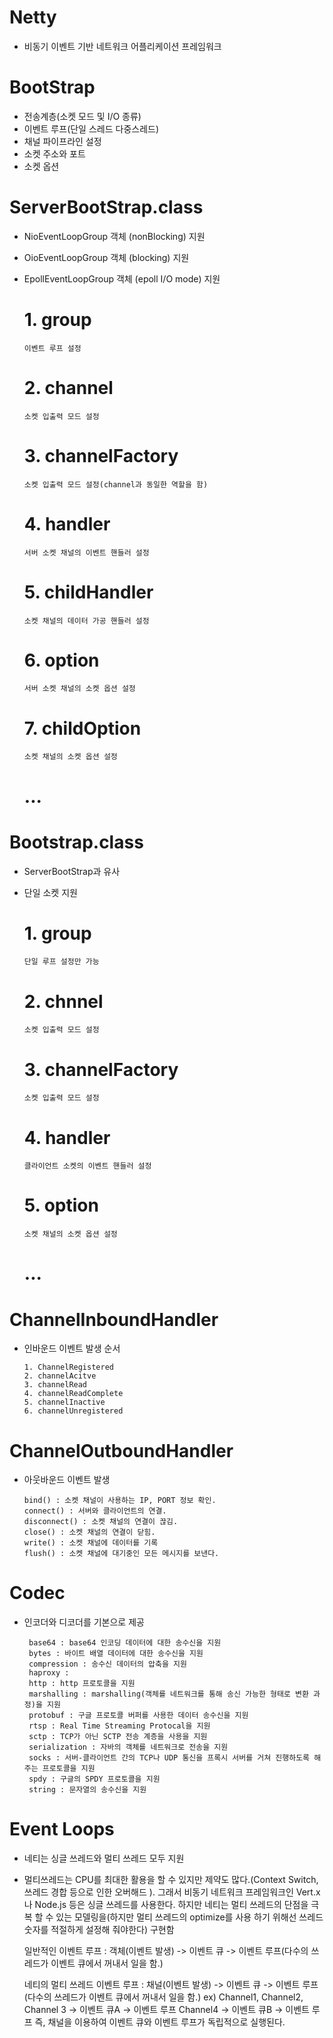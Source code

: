 # Netty
 - 비동기 이벤트 기반 네트워크 어플리케이션 프레임워크

# BootStrap
  - 전송계층(소켓 모드 및 I/O 종류)
  - 이벤트 루프(단일 스레드 다중스레드)
  - 채널 파이프라인 설정
  - 소켓 주소와 포트
  - 소켓 옵션

# ServerBootStrap.class
  - NioEventLoopGroup 객체 (nonBlocking) 지원
  - OioEventLoopGroup 객체 (blocking) 지원
  - EpollEventLoopGroup 객체 (epoll I/O mode) 지원

    # 1. group
        이벤트 루프 설정
    # 2. channel
        소켓 입출력 모드 설정
    # 3. channelFactory
        소켓 입출력 모드 설정(channel과 동일한 역할을 함)
    # 4. handler
        서버 소켓 채널의 이벤트 핸들러 설정
    # 5. childHandler
        소켓 채널의 데이터 가공 핸들러 설정
    # 6. option
        서버 소켓 채널의 소켓 옵션 설정
    # 7. childOption
        소켓 채널의 소켓 옵션 설정
    # ...

# Bootstrap.class
  - ServerBootStrap과 유사
  - 단일 소켓 지원

    # 1. group
        단일 루프 설정만 가능
    # 2. chnnel
        소켓 입출력 모드 설정
    # 3. channelFactory
        소켓 입출력 모드 설정
    # 4. handler
        클라이언트 소켓의 이벤트 핸들러 설정
    # 5. option
        소켓 채널의 소켓 옵션 설정
    # ...

# ChannelInboundHandler
  - 인바운드 이벤트 발생 순서

        1. ChannelRegistered
        2. channelAcitve
        3. channelRead
        4. channelReadComplete
        5. channelInactive
        6. channelUnregistered

# ChannelOutboundHandler
  - 아웃바운드 이벤트 발생

        bind() : 소켓 채널이 사용하는 IP, PORT 정보 확인.
        connect() : 서버와 클라이언트의 연결.
        disconnect() : 소켓 채널의 연결이 끊김.
        close() : 소켓 채널의 연결이 닫힘.
        write() : 소켓 채널에 데이터를 기록
        flush() : 소켓 채널에 대기중인 모든 메시지를 보낸다.

# Codec
 - 인코더와 디코더를 기본으로 제공

        base64 : base64 인코딩 데이터에 대한 송수신을 지원
        bytes : 바이트 배열 데이터에 대한 송수신을 지원
        compression : 송수신 데이터의 압축을 지원
        haproxy :
        http : http 프로토콜을 지원
        marshalling : marshalling(객체를 네트워크를 통해 송신 가능한 형태로 변환 과정)을 지원
        protobuf : 구글 프로토콜 버퍼를 사용한 데이터 송수신을 지원
        rtsp : Real Time Streaming Protocal을 지원
        sctp : TCP가 아닌 SCTP 전송 계층을 사용을 지원
        serialization : 자바의 객체를 네트워크로 전송을 지원
        socks : 서버-클라이언트 간의 TCP나 UDP 통신을 프록시 서버를 거쳐 진행하도록 해 주는 프로토콜을 지원
        spdy : 구글의 SPDY 프로토콜을 지원
        string : 문자열의 송수신을 지원

# Event Loops
 - 네티는 싱글 쓰레드와 멀티 쓰레드 모두 지원
 - 멀티쓰레드는 CPU를 최대한 활용을 할 수 있지만 제약도 많다.(Context Switch, 쓰레드 경합 등으로 인한 오버해드 ). 그래서 비동기 네트워크 프레임워크인 Vert.x 나 Node.js 등은 싱글 쓰레드를 사용한다. 하지만 네티는 멀티 쓰레드의 단점을 극복 할 수 있는 모델링을(하지만 멀티 쓰레드의 optimize를 사용 하기 위해선 쓰레드 숫자를 적절하게 설정해 줘야한다) 구현함


    일반적인 이벤트 루프 : 객체(이벤트 발생) -> 이벤트 큐 -> 이벤트 루프(다수의 쓰레드가 이벤트 큐에서 꺼내서 일을 함.)

    네티의 멀티 쓰레드 이벤트 루프 : 채널(이벤트 발생) -> 이벤트 큐 -> 이벤트 루프(다수의 쓰레드가 이벤트 큐에서 꺼내서 일을 함.)
     ex) Channel1, Channel2, Channel 3 -> 이벤트 큐A -> 이벤트 루프
         Channel4 -> 이벤트 큐B -> 이벤트 루프
     즉, 채널을 이용하여 이벤트 큐와 이벤트 루프가 독립적으로 실행된다.